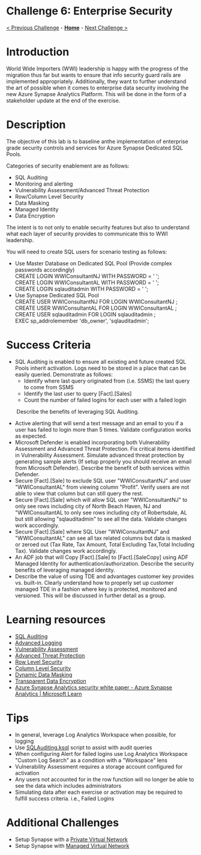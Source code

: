 # Challenge 6: Enterprise Security

[< Previous Challenge](./Challenge-05.md) - **[Home](../README.md)** - [Next Challenge >](./Challenge-07.md)

# Introduction

World Wide Importers (WWI) leadership is happy with the progress of the migration thus far but wants to ensure that info security guard rails are implemented appropriately. Additionally, they want to further understand the art of possible when it comes to enterprise data security involving the new Azure Synapse Analytics Platform. This will be done in the form of a stakeholder update at the end of the exercise.

# Description

The objective of this lab is to baseline anthe implementation of enterprise grade security controls and services for Azure Synapse Dedicated SQL Pools.

Categories of security enablement are as follows:

- SQL Auditing
- Monitoring and alerting
- Vulnerability Assessment/Advanced Threat Protection
- Row/Column Level Security
- Data Masking
- Managed Identity
- Data Encryption

The intent is to not only to enable security features but also to understand what each layer of security provides to communicate this to WWI leadership.

You will need to create SQL users for scenario testing as follows:

- Use Master Database on Dedicated SQL Pool (Provide complex passwords accordingly) \
 CREATE LOGIN WWIConsultantNJ WITH PASSWORD = ' '; \
 CREATE LOGIN WWIConsultantAL WITH PASSWORD = ' '; \
 CREATE LOGIN sqlauditadmin WITH PASSWORD = ' '; 
- Use Synapse Dedicated SQL Pool \
 CREATE USER WWIConsultantNJ FOR LOGIN WWIConsultantNJ ; \
 CREATE USER WWIConsultantAL FOR LOGIN WWIConsultantAL ; \
 CREATE USER sqlauditadmin FOR LOGIN sqlauditadmin ; \
 EXEC sp\_addrolemember 'db\_owner', 'sqlauditadmin'; 

# Success Criteria

- SQL Auditing is enabled to ensure all existing and future created SQL Pools inherit activation. Logs need to be stored in a place that can be easily queried. Demonstrate as follows:
  - Identify where last query originated from (i.e. SSMS) the last query to come from SSMS
  - Identify the last user to query [Fact].[Sales]
  - Count the number of failed logins for each user with a failed login

&nbsp; &nbsp; &nbsp; &nbsp;Describe the benefits of leveraging SQL Auditing.
- Active alerting that will send a text message and an email to you if a user has failed to login more than 5 times. Validate configuration works as expected.
- Microsoft Defender is enabled incorporating both Vulnerability Assessment and Advanced Threat Protection. Fix critical items identified in Vulnerability Assessment. Simulate advanced threat protection by generating sample alerts (If setup properly you should receive an email from Microsoft Defender). Describe the benefit of both services within Defender.
- Secure [Fact].[Sale] to exclude SQL user "WWIConsultantNJ" and user "WWIConsultantAL" from viewing column "Profit". Verify users are not able to view that column but can still query the rest.
- Secure [Fact].[Sale] which will allow SQL user "WWIConsultantNJ" to only see rows including city of North Beach Haven, NJ and "WWIConsultantAL to only see rows including city of Robertsdale, AL but still allowing "sqlauditadmin" to see all the data. Validate changes work accordingly.
- Secure [Fact].[Sale] where SQL User "WWIConsultantNJ" and "WWIConsultantAL" can see all tax related columns but data is masked or zeroed out (Tax Rate, Tax Amount, Total Excluding Tax,Total Including Tax). Validate changes work accordingly.
- An ADF job that will Copy [Fact].[Sale] to [Fact].[SaleCopy] using ADF Managed Identity for authentication/authorization. Describe the security benefits of leveraging managed identity.
- Describe the value of using TDE and advantages customer key provides vs. built-in. Clearly understand how to properly set up customer managed TDE in a fashion where key is protected, monitored and versioned. This will be discussed in further detail as a group.

# Learning resources

- [SQL Auditing](https://docs.microsoft.com/en-us/azure/azure-sql/database/auditing-overview?view=azuresql)
- [Advanced Logging](https://learn.microsoft.com/en-us/azure/azure-monitor/alerts/alerts-create-new-alert-rule?tabs=metric)
- [Vulnerability Assessment](https://learn.microsoft.com/en-us/azure/azure-sql/database/sql-vulnerability-assessment?view=azuresql&tabs=azure-powershell)
- [Advanced Threat Protection](https://docs.microsoft.com/en-us/azure/azure-sql/database/threat-detection-overview?view=azuresql)
- [Row Level Security](https://docs.microsoft.com/en-us/sql/relational-databases/security/row-level-security?view=sql-server-ver16)
- [Column Level Security](https://docs.microsoft.com/en-us/azure/synapse-analytics/sql-data-warehouse/column-level-security)
- [Dynamic Data Masking](https://docs.microsoft.com/en-us/azure/azure-sql/database/dynamic-data-masking-overview?view=azuresql)
- [Transparent Data Encryption](https://docs.microsoft.com/en-us/azure/azure-sql/database/transparent-data-encryption-tde-overview?view=azuresql&tabs=azure-portal)
- [Azure Synapse Analytics security white paper - Azure Synapse Analytics | Microsoft Learn](https://learn.microsoft.com/en-us/azure/synapse-analytics/guidance/security-white-paper-introduction)

# Tips

- In general, leverage Log Analytics Workspace when possible, for logging
- Use [SQLAuditing.ksql](../Student/Resources/Challenge6/SQLAuditing.ksql) script to assist with audit queries
- When configuring Alert for failed logins use Log Analytics Workspace "Custom Log Search" as a condition with a "Workspace" lens
- Vulnerability Assessment requires a storage account configured for activation
- Any users not accounted for in the row function will no longer be able to see the data which includes administrators
- Simulating data after each exercise or activation may be required to fulfill success criteria. i.e., Failed Logins

# Additional Challenges

- Setup Synapse with a [Private Virtual Network](https://techcommunity.microsoft.com/t5/azure-architecture-blog/understanding-azure-synapse-private-endpoints/ba-p/2281463)
- Setup Synapse with [Managed Virtual Network](https://docs.microsoft.com/en-us/azure/synapse-analytics/security/synapse-workspace-managed-vnet)

